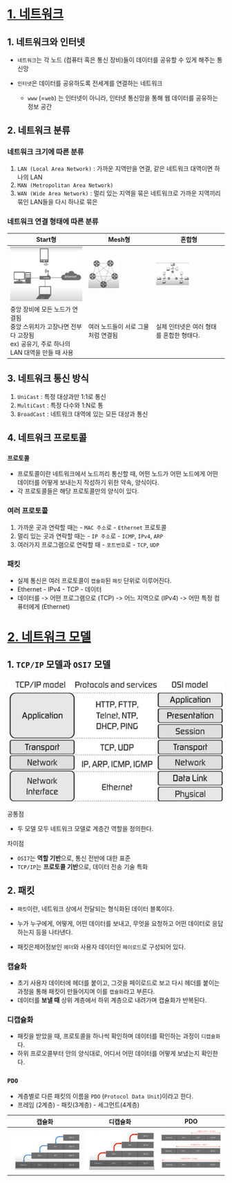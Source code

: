 # [1. 네트워크](https://www.youtube.com/watch?v=Av9UFzl_wis&list=PL0d8NnikouEWcF1jJueLdjRIC4HsUlULi&ab_channel=%EB%94%B0%EB%9D%BC%ED%95%98%EB%A9%B4%EC%84%9C%EB%B0%B0%EC%9A%B0%EB%8A%94IT)

## 1. 네트워크와 인터넷

- `네트워크`는 각 노드 (컴퓨터 혹은 통신 장비)들이 데이터를 공유할 수 있게 해주는 통신망

- `인터넷`은 데이터를 공유하도록 전세계를 연결하는 네트워크

  - `www` (=`web`) 는 인터넷이 아니라, 인터넷 통신망을 통해 웹 데이터를 공유하는 정보 공간

  

## 2. 네트워크 분류

### 네트워크 크기에 따른 분류

1. `LAN (Local Area Network)` : 가까운 지역만을 연결, 같은 네트워크 대역이면 하나의 LAN
2. `MAN (Metropolitan Area Network)`
3. `WAN (Wide Area Network)` : 멀리 있는 지역을 묶은 네트워크로 가까운 지역끼리 묶인 LAN들을 다시 하나로 묶은 

### 네트워크 연결 형태에 따른 분류

| Start형                                                      | Mesh형                                                       | 혼합형                                                       |
| ------------------------------------------------------------ | ------------------------------------------------------------ | ------------------------------------------------------------ |
| <img style="max-width50%;" src="image/image-20210708214425952.png"> | <img style="max-width:50%;" src="image/image-20210708214831004.png"> | <img style="max-width:50%;" src="image/image-20210708215136370.png"> |
| 중앙 장비에 모든 노드가 연결됨<br />중앙 스위치가 고장나면 전부 다 고장됨<br />ex) 공유기, 주로 하나의 LAN 대역을 만들 때 사용 | 여러 노드들이 서로 그물처럼 연결됨<br />                     | 실제 인터넷은 여러 형태를 혼합한 형태다.                     |



## 3. 네트워크 통신 방식

1. `UniCast` : 특정 대상과만 1:1로 통신
2. `MultiCast` : 특정 다수와 1:N로 통
3. `BroadCast` : 네트워크 대역에 있는 모든 대상과 통신



## 4. 네트워크 프로토콜

### `프로토콜`

- 프로토콜이란 네트워크에서 노드끼리 통신할 때, 어떤 노드가 어떤 노드에게 어떤 데이터를 어떻게 보내는지 작성하기 위한 약속, 양식이다.
- 각 프로토콜들은 해당 프로토콜만의 양식이 있다.

### 여러 프로토콜

1. 가까운 곳과 연락할 때는 - `MAC 주소`로 - `Ethernet` 프로토콜
2. 멀리 있는 곳과 연락할 때는 - `IP 주소`로 - `ICMP`, `IPv4`, `ARP`
3. 여러가지 프로그램으로 연락할 때 - `포트번호`로 - `TCP`, `UDP`

### 패킷

- 실제 통신은 여러 프로토콜이 `캡슐화`된 `패킷` 단위로 이루어진다.
- Ethernet - IPv4 - TCP - 데이터
- 데이터를 -> 어떤 프로그램으로 (TCP) -> 어느 지역으로 (IPv4) -> 어떤 특정 컴퓨터에게 (Ethernet)

# [2. 네트워크 모델](https://www.youtube.com/watch?list=PL0d8NnikouEWcF1jJueLdjRIC4HsUlULi&v=y9nlT52SAcg&feature=youtu.be&ab_channel=%EB%94%B0%EB%9D%BC%ED%95%98%EB%A9%B4%EC%84%9C%EB%B0%B0%EC%9A%B0%EB%8A%94IT)

## 1. `TCP/IP` 모델과 `OSI7` 모델

![tcpip-osi7](./image/tcpip-osi7.PNG)

공통점

- 두 모델 모두 네트워크 모델로 계층간 역할을 정의한다.

차이점

- `OSI7`는 **역할 기반**으로, 통신 전반에 대한 표준
- `TCP/IP`는 **프로토콜 기반**으로, 데이터 전송 기술 특화

## 2. 패킷

- `패킷`이란, 네트워크 상에서 전달되는 형식화된 데이터 블록이다.

- 누가 누구에게, 어떻게, 어떤 데이터를 보내고, 무엇을 요청하고 어떤 데이터로 응답하는지 등을 나타낸다.

- 패킷은제어정보인 `헤더`와 사용자 데이터인 `페이로드`로 구성되어 있다.

  

### 캡슐화

- 초기 사용자 데이터에 헤더를 붙이고, 그것을 페이로드로 보고 다시 헤더를 붙이는 과정을 통해 패킷이 만들어지며 이를 `캡슐화`라고 부른다. 
- 데이터를 **보낼 때** 상위 계층에서 하위 계층으로 내려가며 캡슐화가 반복된다.

### 디캡슐화

- 패킷을 받았을 때, 프로토콜을 하나씩 확인하며 데이터를 확인하는 과정이 `디캡슐화`다.
- 하위 프로오콜부터 안의 양식대로, 어디서 어떤 데이터를 어떻게 보냈는지 확인한다.

### `PDO`

- 계층별로 다른 패킷의 이름을 `PDO` (`Protocol Data Unit`)이라고 한다.
- 프레임 (2계층) - 패킷(3계층) - 세그먼트(4계층)

| 캡슐화                                               | 디캡슐화                                               | PDO                                               |
| ---------------------------------------------------- | ------------------------------------------------------ | ------------------------------------------------- |
| <img style="max-width50%;" src="./image/캡슐화.png"> | <img style="max-width50%;" src="./image/디캡슐화.png"> | <img style="max-width50%;" src="./image/PDO.PNG"> |

